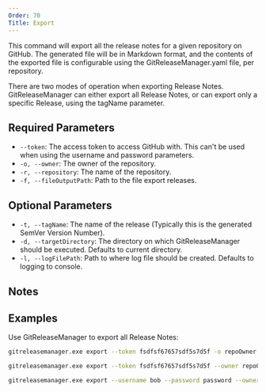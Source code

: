 ```yaml
---
Order: 70
Title: Export
---
```


This command will export all the release notes for a given repository on GitHub.
The generated file will be in Markdown format, and the contents of the exported
file is configurable using the GitReleaseManager.yaml file, per repository.

There are two modes of operation when exporting Release Notes. GitReleaseManager
can either export all Release Notes, or can export only a specific Release,
using the tagName parameter.

## **Required Parameters**

- `--token`: The access token to access GitHub with. This can't be used when
    using the username and password parameters.
- `-o, --owner`: The owner of the repository.
- `-r, --repository`: The name of the repository.
- `-f, --fileOutputPath`: Path to the file export releases.

## **Optional Parameters**

- `-t, --tagName`: The name of the release (Typically this is the generated
    SemVer Version Number).
- `-d, --targetDirectory`: The directory on which GitReleaseManager should be
    executed. Defaults to current directory.
- `-l, --logFilePath`: Path to where log file should be created. Defaults to
    logging to console.

<?! Include "_deprecated-args.md /?>

## **Notes**

<?! Include "_auth-notes.md" /?>

## **Examples**

Use GitReleaseManager to export all Release Notes:

```bash
gitreleasemanager.exe export --token fsdfsf67657sdf5s7d5f -o repoOwner -r repo -f c:\temp\releases.md

gitreleasemanager.exe export --token fsdfsf67657sdf5s7d5f --owner repoOwner --repository repo --fileOutputPath c:\temp\releases.md

gitreleasemanager.exe export --username bob --password password --owner repoOwner --repository repo --fileOutputPath c:\temp\releases.md
```
